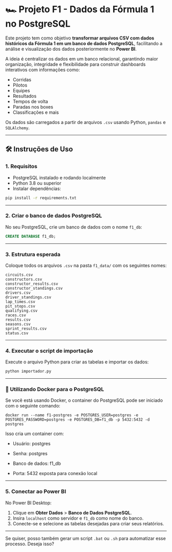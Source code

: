 # 🏎️ Projeto F1 - Dados da Fórmula 1 no PostgreSQL

Este projeto tem como objetivo **transformar arquivos CSV com dados históricos da Fórmula 1 em um banco de dados PostgreSQL**, facilitando a análise e visualização dos dados posteriormente no **Power BI**.

A ideia é centralizar os dados em um banco relacional, garantindo maior organização, integridade e flexibilidade para construir dashboards interativos com informações como:

* Corridas
* Pilotos
* Equipes
* Resultados
* Tempos de volta
* Paradas nos boxes
* Classificações e mais

Os dados são carregados a partir de arquivos `.csv` usando Python, `pandas` e `SQLAlchemy`.

---

## 🛠️ Instruções de Uso

### 1. Requisitos

* PostgreSQL instalado e rodando localmente
* Python 3.8 ou superior
* Instalar dependências:

```bash
pip install -r requirements.txt
```

---

### 2. Criar o banco de dados PostgreSQL

No seu PostgreSQL, crie um banco de dados com o nome `f1_db`:

```sql
CREATE DATABASE f1_db;
```

---

### 3. Estrutura esperada

Coloque todos os arquivos `.csv` na pasta `f1_data/` com os seguintes nomes:

```
circuits.csv
constructors.csv
constructor_results.csv
constructor_standings.csv
drivers.csv
driver_standings.csv
lap_times.csv
pit_stops.csv
qualifying.csv
races.csv
results.csv
seasons.csv
sprint_results.csv
status.csv
```

---

### 4. Executar o script de importação

Execute o arquivo Python para criar as tabelas e importar os dados:

```bash
python importador.py
```

---

### 🐳 Utilizando Docker para o PostgreSQL
Se você está usando Docker, o container do PostgreSQL pode ser iniciado com o seguinte comando:

```
docker run --name f1-postgres -e POSTGRES_USER=postgres -e POSTGRES_PASSWORD=postgres -e POSTGRES_DB=f1_db -p 5432:5432 -d postgres
```
Isso cria um container com:

- Usuário: postgres

- Senha: postgres

- Banco de dados: f1_db

- Porta: 5432 exposta para conexão local

---


### 5. Conectar ao Power BI

No Power BI Desktop:

1. Clique em **Obter Dados** > **Banco de Dados PostgreSQL**.
2. Insira `localhost` como servidor e `f1_db` como nome do banco.
3. Conecte-se e selecione as tabelas desejadas para criar seus relatórios.

---

Se quiser, posso também gerar um script `.bat` ou `.sh` para automatizar esse processo. Deseja isso?
